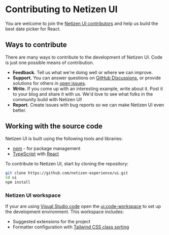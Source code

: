 # Contributing to Netizen UI

You are welcome to join the [Netizen UI contributors](https://github.com/netizen-experience/ui/graphs/contributors) and help us build the best date picker for React.

## Ways to contribute

There are many ways to contribute to the development of Netizen UI. Code is just one possible means of contribution.

- **Feedback.** Tell us what we're doing well or where we can improve.
- **Support.** You can answer questions on [GitHub Discussions](https://github.com/netizen-experience/ui/discussions), or provide solutions for others in [open issues](https://github.com/netizen-experience/ui/issues).
- **Write.** If you come up with an interesting example, write about it. Post it to your blog and share it with us. We'd love to see what folks in the community build with Netizen UI!
- **Report.** Create issues with bug reports so we can make Netizen UI even better.

## Working with the source code

Netizen UI is built using the following tools and libraries:

- [npm](https://www.npmjs.com/) - for package management
- [TypeScript](https://www.typescriptlang.org/) with [React](https://reactjs.org/)

To contribute to Netizen UI, start by cloning the repository:

```sh
git clone https://github.com/netizen-experience/ui.git
cd ui
npm install
```

### Netizen UI workspace

If your are using [Visual Studio code](https://code.visualstudio.com) open the [ui.code-workspace](https://github.com/netizen-experience/ui/blob/main/ui.code-workspace) to set up the development environment. This workspace includes:

- Suggested extensions for the project
- Formatter configuration with [Tailwind CSS class sorting](https://tailwindcss.com/blog/automatic-class-sorting-with-prettier)
